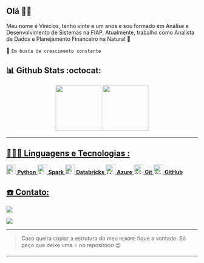 ## Olá 👋🏽
  
Meu nome é Vinicios, tenho vinte e um anos e sou formado em Análise e Desenvolvimento de Sistemas na FIAP. Atualmente, trabalho como Analista de Dados e Planejamento Financeiro na Natura! 💚


:rocket: `Em busca de crescimento constante`

## :bar_chart: Github Stats :octocat:

<div align="center"  style="display: inline_block">

<img  height="120em"  src="https://github-readme-stats.vercel.app/api/top-langs/?username=vvinicios&layout=compact&langs_count=8&theme=tokyonight"/>

<a  href="https://git.io/streak-stats">
<img  height="120em"  src="https://github-readme-streak-stats.herokuapp.com?user=vvinicios&theme=tokyonight"/>
  
</div>

---

## 🧑🏽‍💻 Linguagens e Tecnologias :

<img width="25" src="https://user-images.githubusercontent.com/25181517/183423507-c056a6f9-1ba8-4312-a350-19bcbc5a8697.png" alt="Python" title="Python"/> **Python** <img width="25" src="https://user-images.githubusercontent.com/25181517/184357834-eba1eee1-6074-4b9c-8ed3-5373868096cc.png" alt="Apache Spark" title="Apache Spark"/> **Spark** <img width="25" src="https://user-images.githubusercontent.com/25181517/197845567-86a09ca9-d96f-42c4-9ab1-8bce95ab000d.png" alt="Databricks" title="Databricks"/> **Databricks** <img width="25" src="https://user-images.githubusercontent.com/25181517/183911544-95ad6ba7-09bf-4040-ac44-0adafedb9616.png" alt="Microsoft Azure" title="Microsoft Azure"/> **Azure** <img width="25" src="https://user-images.githubusercontent.com/25181517/192108372-f71d70ac-7ae6-4c0d-8395-51d8870c2ef0.png" alt="Git" title="Git"/> **Git** <img width="25" src="https://user-images.githubusercontent.com/25181517/192108374-8da61ba1-99ec-41d7-80b8-fb2f7c0a4948.png" alt="GitHub" title="GitHub"/> **GitHub**


## :phone: Contato:
 
<div>

<a  href  =  "mailto:viniciosramos0123@hotmail.com"><img  src="https://img.shields.io/badge/Hotmail-0078D4?style=for-the-badge&logo=microsoft-outlook&logoColor=black" target="_blank">

</a>
<a  href="https://www.linkedin.com/in/vinicios-ramos-68393618a"  target="_blank"><img  src="https://img.shields.io/badge/-LinkedIn-%230077B5?style=for-the-badge&logo=linkedin&logoColor=white"  target="_blank">
</a>

</div>

---
> Caso queira copiar a estrutura do meu `README` fique a vontade. Só peço que deixe uma :star: no repositório :wink:
---
